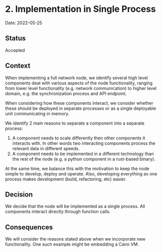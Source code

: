 # 2. Implementation in Single Process

Date: 2022-05-25

## Status

Accepted

## Context

When implementing a full network node, we identify several high level components
deal with various aspects of the node functionality, ranging from lower level functionality (e.g.
network communication) to higher level domain, e.g. the synchronization process and API endpoint.

When considering how these components interact, we consider whether these should be deployed in
separate processes or as a single deployable unit communicating in memory.

We identify 2 main reasons to separate a component into a separate process:
1. A component needs to scale differently then other components it interacts with. In other words
two interacting components process the relevant data in different speeds.
2. A component needs to be implemented in a different technology than the rest of the node (e.g. a
python component in a rust-based binary).

At the same time, we balance this with the motivation to keep the node simple to develop, deploy and
operate. Also, developing everything as one process makes development (build, refactoring, etc)
easier.

## Decision

We decide that the node will be implemented as a single process.
All components interact directly through function calls.

## Consequences

We will consider the reasons stated above when we incorporate new functionality.
One such example might be embedding a Cairo VM.
